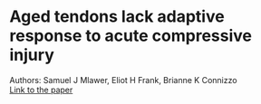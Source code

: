 # Aged tendons lack adaptive response to acute compressive injury

Authors: Samuel J Mlawer, Eliot H Frank, Brianne K Connizzo\
[Link to the paper](https://pubmed.ncbi.nlm.nih.gov/38041209/)
